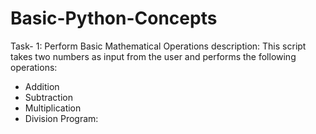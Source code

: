 # Basic-Python-Concepts
Task- 1: Perform Basic Mathematical Operations
description:
This script takes two numbers as input from the user and performs the following operations:
- Addition
- Subtraction
- Multiplication
- Division
Program:

